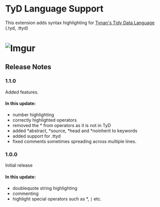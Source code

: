 # TyD Language Support

This extension adds syntax highlighting for [Tynan's Tidy Data Language](https://github.com/TynanSylvester/TyD) (.tyd, .ttyd)

![Imgur](https://i.imgur.com/m2NvIkH.gif)
=======

## Release Notes

### 1.1.0

Added features.

#### In this update:

* number highlighting
* correctly highlighted operators
* removed the * from operators as it is not in TyD
* added *abstract, *source, *head and *noinherit to keywords
* added support for .ttyd
* fixed comments sometimes spreading across multiple lines.

### 1.0.0

Initial release

#### In this update:
* doublequote string highlighting
* commenting
* highlight special operators such as *, `|` etc.
